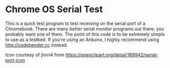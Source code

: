 # Chrome OS Serial Test

This is a quick test program to test receiving on the serial port of a Chromebook.  There are many better serial monitor programs out there; you probably want one of them.  The point of this code is to be extremely simple to use as a testbed.  If you're using an Arduino, I highly recommend using http://codebender.cc instead.

Icon courtesy of jhnri4 from https://openclipart.org/detail/189942/serial-port-icon

